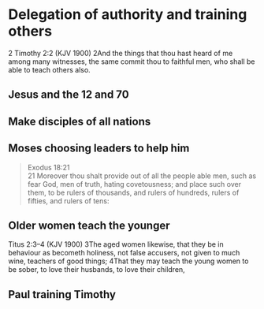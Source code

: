 # Delegation of authority and training others

2 Timothy 2:2 (KJV 1900)
2And the things that thou hast heard of me among many witnesses, the same commit thou to faithful men, who shall be able to teach others also.

## Jesus and the 12 and 70

## Make disciples of all nations

## Moses choosing leaders to help him

> Exodus 18:21  
> 21 Moreover thou shalt provide out of all the people able men, such as fear God, men of truth, hating covetousness; and place such over them, to be rulers of thousands, and rulers of hundreds, rulers of fifties, and rulers of tens:

## Older women teach the younger

Titus 2:3–4 (KJV 1900)
3The aged women likewise, that they be in behaviour as becometh holiness, not false accusers, not given to much wine, teachers of good things;
4That they may teach the young women to be sober, to love their husbands, to love their children,

## Paul training Timothy

<!--not sure where this should go. Could be a section on our response to leadership. Add some general thoughts about secular leaders from Romans 13.

Hebrews 13:17 (ESV)
Obey your leaders and submit to them, for they are keeping watch over your souls, as those who will have to give an account. Let them do this with joy and not with groaning, for that would be of no advantage to you.-->

<!--a plan for leadership and obedience:

> 15You know that the household of Stephanas were the first converts in Achaia, and they have devoted themselves to the service of the Lord’s people. I urge you, brothers and sisters,
> 16to submit to such as these and to everyone who joins in the work and labors at it.
> 17I was glad when Stephanas, Fortunatus and Achaicus arrived, because they have supplied what was lacking from you.
> 18For they refreshed my spirit and yours also. Such men deserve recognition.
> The Holy Bible: Today’s New International Version. (1 Co 16:15–18). (2005). Zondervan.

>12Now we ask you, brothers and sisters, to acknowledge those who work hard among you, who care for you in the Lord and who admonish you.
> 13Hold them in the highest regard in love because of their work. Live in peace with each other.
> The Holy Bible: Today’s New International Version. (1 Th 5:12–13). (2005). Zondervan.-->
